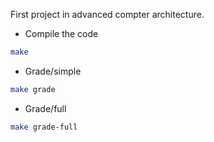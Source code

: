 First project in advanced compter architecture.

- Compile the code

```sh
make
```

- Grade/simple

```sh
make grade
```

- Grade/full

```sh
make grade-full
```
